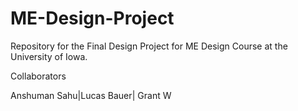# ME-Design-Project

Repository for the Final Design Project for ME Design Course at the University of Iowa.


Collaborators

Anshuman Sahu|Lucas Bauer| Grant W

